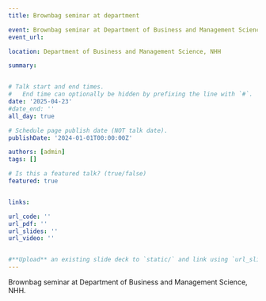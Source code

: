 ```yaml
---
title: Brownbag seminar at department

event: Brownbag seminar at Department of Business and Management Science, NHH
event_url: 

location: Department of Business and Management Science, NHH

summary:


# Talk start and end times.
#   End time can optionally be hidden by prefixing the line with `#`.
date: '2025-04-23'
#date_end: ''
all_day: true

# Schedule page publish date (NOT talk date).
publishDate: '2024-01-01T00:00:00Z'

authors: [admin]
tags: []

# Is this a featured talk? (true/false)
featured: true


links:

url_code: ''
url_pdf: ''
url_slides: ''
url_video: ''


#**Upload** an existing slide deck to `static/` and link using `url_slides` parameter in the front matter of the talk file
---
```


Brownbag seminar at Department of Business and Management Science, NHH.

